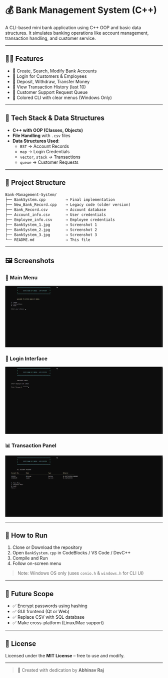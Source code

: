 # 💰 Bank Management System (C++)

A CLI-based mini bank application using C++ OOP and basic data structures. It simulates banking operations like account management, transaction handling, and customer service.

---

## 🧑‍💻 Features

- 👤 Create, Search, Modify Bank Accounts  
- 🔐 Login for Customers & Employees  
- 💸 Deposit, Withdraw, Transfer Money  
- 📜 View Transaction History (last 10)  
- 🧾 Customer Support Request Queue  
- 🎨 Colored CLI with clear menus (Windows Only)

---

## 🧠 Tech Stack & Data Structures

- **C++ with OOP (Classes, Objects)**
- **File Handling** with `.csv` files  
- **Data Structures Used**:
  - `BST` → Account Records
  - `map` → Login Credentials
  - `vector`, `stack` → Transactions
  - `queue` → Customer Requests

---

## 📁 Project Structure

```
Bank-Management-System/
├── BankSystem.cpp         → Final implementation
├── New_Bank_Record.cpp    → Legacy code (older version)
├── Bank_Record.csv        → Account database
├── Account_info.csv       → User credentials
├── Employee_info.csv      → Employee credentials
├── BankSystem_1.jpg       → Screenshot 1
├── BankSystem_2.jpg       → Screenshot 2
├── BankSystem_3.jpg       → Screenshot 3
└── README.md              → This file
```

---

## 🖼️ Screenshots

### 🧭 Main Menu
<img src="BankSystem_1.jpg" width="600"/>

### 🔐 Login Interface
<img src="BankSystem_2.jpg" width="600"/>

### 📊 Transaction Panel
<img src="BankSystem_3.jpg" width="600"/>

---

## 🔧 How to Run

1. Clone or Download the repository  
2. Open `BankSystem.cpp` in CodeBlocks / VS Code / DevC++  
3. Compile and Run  
4. Follow on-screen menu

> Note: Windows OS only (uses `conio.h` & `windows.h` for CLI UI)

---

## 🌱 Future Scope

- ✅ Encrypt passwords using hashing
- ✅ GUI frontend (Qt or Web)
- ✅ Replace CSV with SQL database
- ✅ Make cross-platform (Linux/Mac support)

---

## 📜 License

Licensed under the **MIT License** – free to use and modify.

---

> 💬 Created with dedication by **Abhinav Raj**  
 
